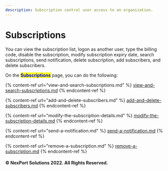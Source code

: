 ```yaml
---
description: Subscription control user access to an organization.
---
```


# Subscriptions

You can view the subscription list, logon as another user, type the billing code, disable the subscription, modify subscription expiry date, search subscriptions, send notification, delete subscription, add subscribers, and delete subscribers.&#x20;

On the <mark style="color:blue;">**Subscriptions**</mark> page, you can do the following:

{% content-ref url="view-and-search-subscriptions.md" %}
[view-and-search-subscriptions.md](view-and-search-subscriptions.md)
{% endcontent-ref %}

{% content-ref url="add-and-delete-subscribers.md" %}
[add-and-delete-subscribers.md](add-and-delete-subscribers.md)
{% endcontent-ref %}

{% content-ref url="modify-the-subscription-details.md" %}
[modify-the-subscription-details.md](modify-the-subscription-details.md)
{% endcontent-ref %}

{% content-ref url="send-a-notification.md" %}
[send-a-notification.md](send-a-notification.md)
{% endcontent-ref %}

{% content-ref url="remove-a-subscription.md" %}
[remove-a-subscription.md](remove-a-subscription.md)
{% endcontent-ref %}

#### © NexPort Solutions 2022. All Rights Reserved.
